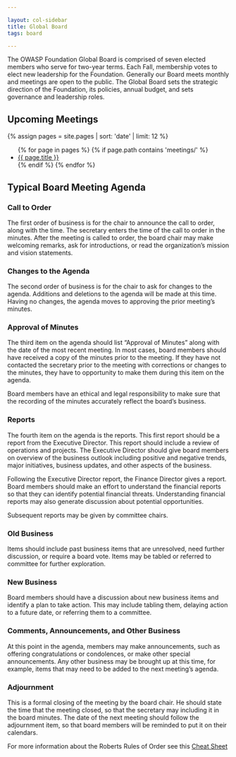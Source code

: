 ```yaml
---

layout: col-sidebar
title: Global Board
tags: board

---
```


The OWASP Foundation Global Board is comprised of seven elected members who serve for two-year terms. Each Fall, membership votes to elect new leadership for the Foundation. Generally our Board meets monthly and meetings are open to the public. The Global Board sets the strategic direction of the Foundation, its policies, annual budget, and sets governance and leadership roles. 

## Upcoming Meetings
{% assign pages = site.pages | sort: 'date' | limit: 12 %}
<ul>
{% for page in pages %}
 {% if page.path contains 'meetings/' %}
 <li><a href='/www-board{{ page.url }}'>{{ page.title }}</a></li>
 {% endif %}
{% endfor %}
</ul>

## Typical Board Meeting Agenda

### Call to Order
The first order of business is for the chair to announce the call to order, along with the time. The secretary enters the time of the call to order in the minutes. After the meeting is called to order, the board chair may make welcoming remarks, ask for introductions, or read the organization’s mission and vision statements.

### Changes to the Agenda
The second order of business is for the chair to ask for changes to the agenda. Additions and deletions to the agenda will be made at this time. Having no changes, the agenda moves to approving the prior meeting’s minutes.

### Approval of Minutes
The third item on the agenda should list “Approval of Minutes” along with the date of the most recent meeting. In most cases, board members should have received a copy of the minutes prior to the meeting. If they have not contacted the secretary prior to the meeting with corrections or changes to the minutes, they have to opportunity to make them during this item on the agenda.

Board members have an ethical and legal responsibility to make sure that the recording of the minutes accurately reflect the board’s business.

### Reports
The fourth item on the agenda is the reports. This first report should be a report from the Executive Director. This report should include a review of operations and projects. The Executive Director should give board members on overview of the business outlook including positive and negative trends, major initiatives, business updates, and other aspects of the business.

Following the Executive Director report, the Finance Director gives a report. Board members should make an effort to understand the financial reports so that they can identify potential financial threats. Understanding financial reports may also generate discussion about potential opportunities.

Subsequent reports may be given by committee chairs.

### Old Business
Items should include past business items that are unresolved, need further discussion, or require a board vote. Items may be tabled or referred to committee for further exploration.

### New Business
Board members should have a discussion about new business items and identify a plan to take action. This may include tabling them, delaying action to a future date, or referring them to a committee.

### Comments, Announcements, and Other Business
At this point in the agenda, members may make announcements, such as offering congratulations or condolences, or make other special announcements. Any other business may be brought up at this time, for example, items that may need to be added to the next meeting’s agenda.

### Adjournment
This is a formal closing of the meeting by the board chair. He should state the time that the meeting closed, so that the secretary may including it in the board minutes. The date of the next meeting should follow the adjournment item, so that board members will be reminded to put it on their calendars.

For more information about the Roberts Rules of Order see this [Cheat Sheet](http://www.umecra.com/BylawsAndRules/Roberts%20Rules%20Handout.pdf)
